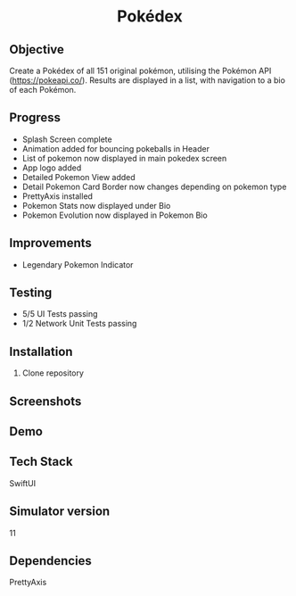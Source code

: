 <h1 align="center">

Pokédex

</h1>

## Objective
Create a Pokédex of all 151 original pokémon, utilising the Pokémon API (https://pokeapi.co/). Results are displayed in a list, with navigation to a bio of each Pokémon.

## Progress
- Splash Screen complete
- Animation added for bouncing pokeballs in Header
- List of pokemon now displayed in main pokedex screen 
- App logo added
- Detailed Pokemon View added
- Detail Pokemon Card Border now changes depending on pokemon type
- PrettyAxis installed
- Pokemon Stats now displayed under Bio
- Pokemon Evolution now displayed in Pokemon Bio

## Improvements
- Legendary Pokemon Indicator

## Testing
- 5/5 UI Tests passing
- 1/2 Network Unit Tests passing

## Installation

1. Clone repository

## Screenshots

## Demo

## Tech Stack
SwiftUI

## Simulator version
11

## Dependencies
PrettyAxis
